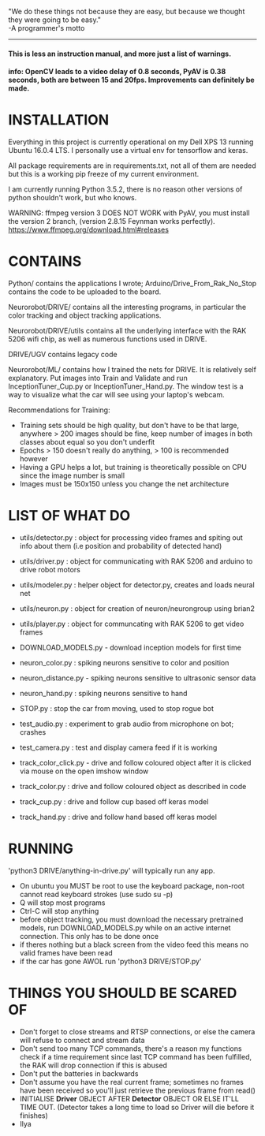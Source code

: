 "We do these things not because they are easy,
but because we thought they were going to be easy."  
-A programmer's motto

----------------------------------------------

#### This is less an instruction manual, and more just a list of warnings.

#### info: OpenCV leads to a video delay of 0.8 seconds, PyAV is 0.38 seconds, both are between 15 and 20fps. Improvements can definitely be made.

# INSTALLATION
Everything in this project is currently operational on my Dell XPS 13 running
Ubuntu 16.0.4 LTS. I personally use a virtual env for tensorflow and keras.

All package requirements are in requirements.txt, not all of them are needed
but this is a working pip freeze of my current environment.

I am currently running Python 3.5.2, there is no reason other versions of 
python shouldn't work, but who knows.

WARNING: ffmpeg version 3 DOES NOT WORK with PyAV, you must install the
version 2 branch, (version 2.8.15 Feynman works perfectly). 
https://www.ffmpeg.org/download.html#releases

# CONTAINS
Python/ contains the applications I wrote; Arduino/Drive_From_Rak_No_Stop
contains the code to be uploaded to the board. 

Neurorobot/DRIVE/ contains all the interesting programs, in particular the
color tracking and object tracking applications.

Neurorobot/DRIVE/utils contains all the underlying interface with the RAK 5206 wifi chip, as well as numerous functions used in DRIVE.

DRIVE/UGV contains legacy code

Neurorobot/ML/ contains how I trained the nets for DRIVE. It is relatively
self explanatory. Put images into Train and Validate and run 
InceptionTuner_Cup.py or InceptionTuner_Hand.py. The window test is a way
to visualize what the car will see using your laptop's webcam.

Recommendations for Training:
- Training sets should be high quality, but don't have to be that large, 
anywhere > 200 images should be fine, keep number of images in both classes
about equal so you don't underfit
- Epochs > 150 doesn't really do anything, > 100 is recommended however
- Having a GPU helps a lot, but training is theoretically possible on CPU 
since the image number is small
- Images must be 150x150 unless you change the net architecture


# LIST OF WHAT DO
- utils/detector.py : object for processing video frames and spiting out info about them (i.e position and probability of detected hand)
- utils/driver.py : object for communicating with RAK 5206 and arduino to drive robot motors
- utils/modeler.py : helper object for detector.py, creates and loads neural net
- utils/neuron.py : object for creation of neuron/neurongroup using brian2
- utils/player.py : object for communcating with RAK 5206 to get video frames

- DOWNLOAD_MODELS.py - download inception models for first time
- neuron_color.py : spiking neurons sensitive to color and position
- neuron_distance.py - spiking neurons sensitive to ultrasonic sensor data
- neuron_hand.py : spiking neurons sensitive to hand
- STOP.py : stop the car from moving, used to stop rogue bot
- test_audio.py : experiment to grab audio from microphone on bot; crashes
- test_camera.py : test and display camera feed if it is working
- track_color_click.py - drive and follow coloured object after it is clicked 
	via mouse on the open imshow window
- track_color.py : drive and follow coloured object as described in code
- track_cup.py : drive and follow cup based off keras model
- track_hand.py : drive and follow hand based off keras model

# RUNNING
'python3 DRIVE/anything-in-drive.py' will typically run any app.

- On ubuntu you MUST be root to use the keyboard package, non-root cannot read
keyboard strokes (use sudo su -p) 
- Q will stop most programs
- Ctrl-C will stop anything
- before object tracking, you must download the necessary pretrained models,
run DOWNLOAD_MODELS.py while on an active internet connection. This only
has to be done once
- if theres nothing but a black screen from the video feed this means no valid
frames have been read
- if the car has gone AWOL run 'python3 DRIVE/STOP.py'


# THINGS YOU SHOULD BE SCARED OF
- Don't forget to close streams and RTSP connections, or else the camera will 
refuse to connect and stream data
- Don't send too many TCP commands, there's a reason my functions check if a
time requirement since last TCP command has been fulfilled, the RAK will drop
connection if this is abused
- Don't put the batteries in backwards
- Don't assume you have the real current frame; sometimes no frames have been 
received so you'll just retrieve the previous frame from read()
- INITIALISE **Driver** OBJECT AFTER **Detector** OBJECT OR ELSE IT'LL TIME OUT. (Detector takes a long time to load so Driver will die before it finishes)
- Ilya


